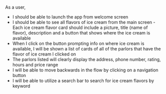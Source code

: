  As a user,
  - I should be able to launch the app from welcome screen
  - I should be able to see all flavors of ice cream from the main screen
  -Each ice cream flavor card should include a picture, title (name of flavor), description and a button that shows where the ice cream is available
  - When I click on the button prompting info on where ice cream is available, I will be shown a list of cards of all of  the parlors that have the flavor of ice cream I clicked on  
  - The parlors listed will clearly display the address, phone number, rating, hours and price range
  - I will be able to move backwards in the flow by clicking on a navigation button
  - I will be able to utilize a search bar to search for ice cream flavors by keyword